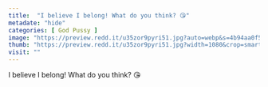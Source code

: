 ```yaml
---
title:  "I believe I belong! What do you think? 😘"
metadate: "hide"
categories: [ God Pussy ]
image: "https://preview.redd.it/u35zor9pyri51.jpg?auto=webp&s=4b94aa0f5ab4c9009643143da1195f67b5aefa04"
thumb: "https://preview.redd.it/u35zor9pyri51.jpg?width=1080&crop=smart&auto=webp&s=b2d1a7ab6a8346d5b1ff6d34a130834666f8bd48"
visit: ""
---
```

I believe I belong! What do you think? 😘
